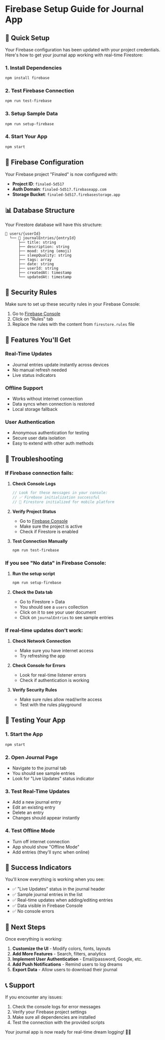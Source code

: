 # Firebase Setup Guide for Journal App

## 🚀 Quick Setup

Your Firebase configuration has been updated with your project credentials. Here's how to get your journal app working with real-time Firestore:

### 1. **Install Dependencies**
```bash
npm install firebase
```

### 2. **Test Firebase Connection**
```bash
npm run test-firebase
```

### 3. **Setup Sample Data**
```bash
npm run setup-firebase
```

### 4. **Start Your App**
```bash
npm start
```

## 🔧 Firebase Configuration

Your Firebase project "Finaled" is now configured with:

- **Project ID**: `finaled-5d517`
- **Auth Domain**: `finaled-5d517.firebaseapp.com`
- **Storage Bucket**: `finaled-5d517.firebasestorage.app`

## 📊 Database Structure

Your Firestore database will have this structure:

```
📁 users/{userId}
  └── 📁 journalEntries/{entryId}
      ├── title: string
      ├── description: string
      ├── mood: string (emoji)
      ├── sleepQuality: string
      ├── tags: array
      ├── date: string
      ├── userId: string
      ├── createdAt: timestamp
      └── updatedAt: timestamp
```

## 🔐 Security Rules

Make sure to set up these security rules in your Firebase Console:

1. Go to [Firebase Console](https://console.firebase.google.com/project/finaled-5d517/firestore)
2. Click on "Rules" tab
3. Replace the rules with the content from `firestore.rules` file

## 🎯 Features You'll Get

### Real-Time Updates
- Journal entries update instantly across devices
- No manual refresh needed
- Live status indicators

### Offline Support
- Works without internet connection
- Data syncs when connection is restored
- Local storage fallback

### User Authentication
- Anonymous authentication for testing
- Secure user data isolation
- Easy to extend with other auth methods

## 🐛 Troubleshooting

### If Firebase connection fails:

1. **Check Console Logs**
   ```javascript
   // Look for these messages in your console:
   // ✅ Firebase initialization successful
   // 📱 Firestore initialized for mobile platform
   ```

2. **Verify Project Status**
   - Go to [Firebase Console](https://console.firebase.google.com/project/finaled-5d517)
   - Make sure the project is active
   - Check if Firestore is enabled

3. **Test Connection Manually**
   ```bash
   npm run test-firebase
   ```

### If you see "No data" in Firebase Console:

1. **Run the setup script**
   ```bash
   npm run setup-firebase
   ```

2. **Check the Data tab**
   - Go to Firestore > Data
   - You should see a `users` collection
   - Click on it to see your user document
   - Click on `journalEntries` to see sample entries

### If real-time updates don't work:

1. **Check Network Connection**
   - Make sure you have internet access
   - Try refreshing the app

2. **Check Console for Errors**
   - Look for real-time listener errors
   - Check if authentication is working

3. **Verify Security Rules**
   - Make sure rules allow read/write access
   - Test with the rules playground

## 📱 Testing Your App

### 1. **Start the App**
```bash
npm start
```

### 2. **Open Journal Page**
- Navigate to the journal tab
- You should see sample entries
- Look for "Live Updates" status indicator

### 3. **Test Real-Time Updates**
- Add a new journal entry
- Edit an existing entry
- Delete an entry
- Changes should appear instantly

### 4. **Test Offline Mode**
- Turn off internet connection
- App should show "Offline Mode"
- Add entries (they'll sync when online)

## 🎉 Success Indicators

You'll know everything is working when you see:

- ✅ "Live Updates" status in the journal header
- ✅ Sample journal entries in the list
- ✅ Real-time updates when adding/editing entries
- ✅ Data visible in Firebase Console
- ✅ No console errors

## 🔄 Next Steps

Once everything is working:

1. **Customize the UI** - Modify colors, fonts, layouts
2. **Add More Features** - Search, filters, analytics
3. **Implement User Authentication** - Email/password, Google, etc.
4. **Add Push Notifications** - Remind users to log dreams
5. **Export Data** - Allow users to download their journal

## 📞 Support

If you encounter any issues:

1. Check the console logs for error messages
2. Verify your Firebase project settings
3. Make sure all dependencies are installed
4. Test the connection with the provided scripts

Your journal app is now ready for real-time dream logging! 🌙✨
